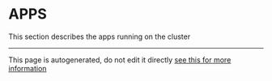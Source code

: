 # APPS

This section describes the apps running on the cluster



---
This page is autogenerated, do not edit it directly [see this for more information](https://andersballegaard.github.io/homelab-k8s/info/info/#about-this-documentation)